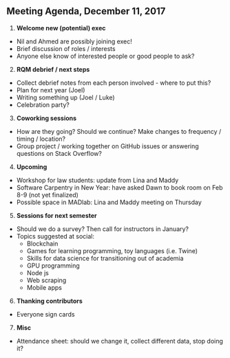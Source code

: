 ## Meeting Agenda, December 11, 2017

1. **Welcome new (potential) exec**
 * Nil and Ahmed are possibly joining exec!
 * Brief discussion of roles / interests
 * Anyone else know of interested people or good people to ask?

2. **RQM debrief / next steps**
 * Collect debrief notes from each person involved - where to put this?
 * Plan for next year (Joel)
 * Writing something up (Joel / Luke)
 * Celebration party?

3. **Coworking sessions**
 * How are they going? Should we continue? Make changes to frequency / timing / location?
 * Group project / working together on GitHub issues or answering questions on Stack Overflow?

4. **Upcoming**
 * Workshop for law students: update from Lina and Maddy
 * Software Carpentry in New Year: have asked Dawn to book room on Feb 8-9 (not yet finalized)
 * Possible space in MADlab: Lina and Maddy meeting on Thursday

5. **Sessions for next semester**
 * Should we do a survey? Then call for instructors in January?
 * Topics suggested at social:
    * Blockchain
    * Games for learning programming, toy languages (i.e. Twine)
    * Skills for data science for transitioning out of academia
    * GPU programming
    * Node js
    * Web scraping
    * Mobile apps

6. **Thanking contributors**
 * Everyone sign cards

7. **Misc**
 * Attendance sheet: should we change it, collect different data, stop doing it?

